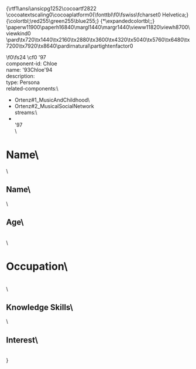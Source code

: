 {\rtf1\ansi\ansicpg1252\cocoartf2822
\cocoatextscaling0\cocoaplatform0{\fonttbl\f0\fswiss\fcharset0 Helvetica;}
{\colortbl;\red255\green255\blue255;}
{\*\expandedcolortbl;;}
\paperw11900\paperh16840\margl1440\margr1440\vieww11820\viewh8700\viewkind0
\pard\tx720\tx1440\tx2160\tx2880\tx3600\tx4320\tx5040\tx5760\tx6480\tx7200\tx7920\tx8640\pardirnatural\partightenfactor0

\f0\fs24 \cf0 \'97\
component-id: Chloe\
name: \'93Chloe\'94\
description: \
type: Persona\
related-components:\
  - Ortenz#1_MusicAndChildhood\
  - Ortenz#2_MusicalSocialNetwork\
streams:\
 - \
\'97\
\
# Name\
\
## Name\
\
## Age\
\
\
# Occupation\
\
\
## Knowledge Skills\
\
## Interest\
\
}